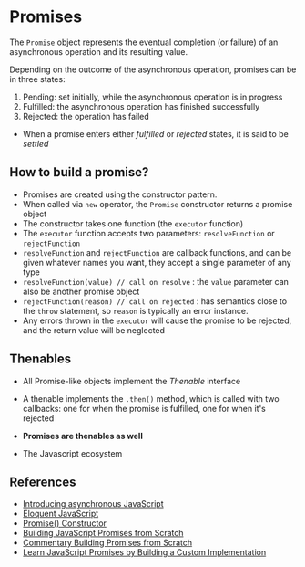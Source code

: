# Promises

The `Promise` object represents the eventual completion (or failure) of an asynchronous operation and its resulting value.

Depending on the outcome of the asynchronous operation, promises can be in three states:

1. Pending: set initially, while the asynchronous operation is in progress
2. Fulfilled: the asynchronous operation has finished successfully
3. Rejected: the operation has failed

- When a promise enters either *fulfilled* or *rejected* states, it is said to be *settled*

## How to build a promise?

- Promises are created using the constructor pattern.
- When called via `new` operator, the `Promise` constructor returns a promise object
- The constructor takes one function (the `executor` function)
- The `executor` function accepts two parameters: `resolveFunction` or `rejectFunction`
- `resolveFunction` and `rejectFunction` are callback functions, and can be given whatever names you want, they accept a single parameter of any type
- `resolveFunction(value) // call on resolve` : the `value` parameter can also be another promise object
- `rejectFunction(reason) // call on rejected` : has semantics close to the `throw` statement, so `reason` is typically an error instance.
- Any errors thrown in the `executor` will cause the promise to be rejected, and the return value will be neglected

## Thenables

- All Promise-like objects implement the *Thenable* interface
- A thenable implements the `.then()` method, which is called with two callbacks: one for when the promise is fulfilled, one for when it's rejected
- **Promises are thenables as well**

- The Javascript ecosystem

## References

- [Introducing asynchronous JavaScript](https://developer.mozilla.org/en-US/docs/Learn/JavaScript/Asynchronous/Introducing)
- [Eloquent JavaScript](https://eloquentjavascript.net/11_async.html#:~:text=Asynchronous%20programming%20makes%20it%20possible,called%20when%20the%20actions%20complete.)
- [Promise() Constructor](https://developer.mozilla.org/en-US/docs/Web/JavaScript/Reference/Global_Objects/Promise/Promise)
- [Building JavaScript Promises from Scratch](https://itnext.io/broken-promises-a-barely-working-implementation-of-js-promises-ed7f99071f54)
- [Commentary Building Promises from Scratch](https://medium.com/@jamesernator/actually-this-isnt-how-the-javascript-promise-works-ee87bbcbfd28)
- [Learn JavaScript Promises by Building a Custom Implementation](https://codefrontend.com/promises/)